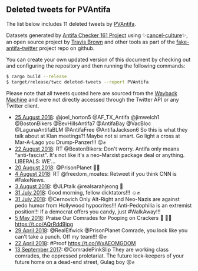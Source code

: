 ## Deleted tweets for PVAntifa

The list below includes 11 deleted tweets by
[PVAntifa](https://twitter.com/PVAntifa).



Datasets generated by [Antifa Checker 161 Project](https://twitter.com/antifacheck161) using ✨[cancel-culture](https://github.com/travisbrown/cancel-culture)✨, an open source project by 
[Travis Brown](https://twitter.com/travisbrown) and other tools as part of the 
[fake-antifa-twitter](https://github.com/antifacheck161/fake-antifa-twitter) project repo on github.

You can create your own updated version of this document by checking out and configuring the
repository and then running the following commands:

```bash
$ cargo build --release
$ target/release/twcc deleted-tweets --report PVAntifa
```

Please note that all tweets quoted here are sourced from the
[Wayback Machine](https://web.archive.org) and were not directly accessed through the Twitter API or
any Twitter client.

* [25 August 2018](https://web.archive.org/web/20180825150025/https://twitter.com/PVAntifa/status/1033368506471985158): @joel_horton5 @AF_TX_Antifa @jimwelch1 @BostonBikers @BevHillsAntifa7 @AntifaBay @VacBloc @LagunaAntifaBLM @AntifaFree @AntifaJackson6 So this is what they talk about at Klan meetings?! Maybe not si smart. Go light a cross at Mar-A-Lago you Drump-Panzer!!! 😡✊ <!--1033368506471985158-->
* [22 August 2018](https://web.archive.org/web/20180822042722/https://twitter.com/PVAntifa/status/1032122030638936064): RT @BostonBikers: Don't worry. Antifa only means "anti-fascist". It's not like it's a neo-Marxist package deal or anything.   LIBERALS: WE'… <!--1032122030638936064-->
* [20 August 2018](https://web.archive.org/web/20180820012936/https://twitter.com/PVAntifa/status/1031352518452932609): @PrisonPlanet 🤣✊ <!--1031352518452932609-->
* [ 4 August 2018](https://web.archive.org/web/20180804232124/https://twitter.com/PVAntifa/status/1025884437890908160): RT @freedom_moates: Retweet if you think CNN is #FakeNews. <!--1025884437890908160-->
* [ 3 August 2018](https://web.archive.org/web/20180803052656/https://twitter.com/PVAntifa/status/1025251651626651649): @JLPtalk @realsarahjeong 🤣 <!--1025251651626651649-->
* [31 July 2018](https://web.archive.org/web/20180731142211/https://twitter.com/PVAntifa/status/1024299188102815750): Good morning, fellow dicktators!!! ☺️✊ <!--1024299188102815750-->
* [31 July 2018](https://web.archive.org/web/20180731114533/https://twitter.com/PVAntifa/status/1024259770025431041): @Cernovich Only Alt-Right and Neo-Nazis are against pedo humor from Hollywood hypocrites!!! Anti-Pedophilia is an extremist position!!!  If a democrat offers you candy, just #WalkAway!!! <!--1024259770025431041-->
* [ 5 May 2018](https://web.archive.org/web/20180505055356/https://twitter.com/PVAntifa/status/992643538507718656): Praise Our Comrades for Pooping on Crackers 💩 ✊🏾 https://t.co/AQrRdd9jpg <!--992643538507718656-->
* [29 April 2018](https://web.archive.org/web/20180429121416/https://twitter.com/PVAntifa/status/990564925310427136): @RealElfwick @PrisonPlanet Comrade, you look like you can’t take a punch. Off my team!!! 😡✊️ <!--990564925310427136-->
* [22 April 2018](https://web.archive.org/web/20180422030316/https://twitter.com/PVAntifa/status/987889546573557760): #Proof https://t.co/WxAEOMGDOM <!--987889546573557760-->
* [13 September 2017](https://web.archive.org/web/20170913003636/https://twitter.com/PVAntifa/status/907764918405009408): @ComradePinkSlip They are working class comrades, the oppressed proletariat. The future lock-keepers of your future home on a dead-end street, Gulag boy 😡✊️ <!--907764918405009408-->
